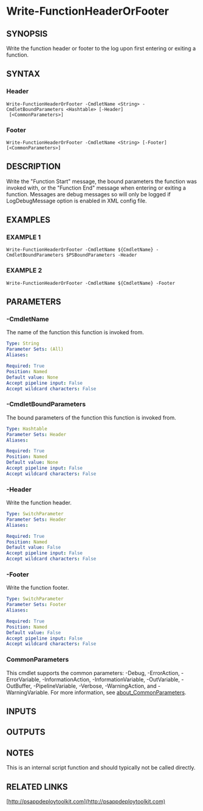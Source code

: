 ﻿---
external help file: PSAppDeployToolkit-help.xml
Module Name: PSAppDeployToolkit
online version: http://psappdeploytoolkit.com
schema: 2.0.0
---

# Write-FunctionHeaderOrFooter

## SYNOPSIS
Write the function header or footer to the log upon first entering or exiting a function.

## SYNTAX

### Header
```
Write-FunctionHeaderOrFooter -CmdletName <String> -CmdletBoundParameters <Hashtable> [-Header]
 [<CommonParameters>]
```

### Footer
```
Write-FunctionHeaderOrFooter -CmdletName <String> [-Footer] [<CommonParameters>]
```

## DESCRIPTION
Write the "Function Start" message, the bound parameters the function was invoked with, or the "Function End" message when entering or exiting a function.
Messages are debug messages so will only be logged if LogDebugMessage option is enabled in XML config file.

## EXAMPLES

### EXAMPLE 1
```
Write-FunctionHeaderOrFooter -CmdletName ${CmdletName} -CmdletBoundParameters $PSBoundParameters -Header
```

### EXAMPLE 2
```
Write-FunctionHeaderOrFooter -CmdletName ${CmdletName} -Footer
```

## PARAMETERS

### -CmdletName
The name of the function this function is invoked from.

```yaml
Type: String
Parameter Sets: (All)
Aliases:

Required: True
Position: Named
Default value: None
Accept pipeline input: False
Accept wildcard characters: False
```

### -CmdletBoundParameters
The bound parameters of the function this function is invoked from.

```yaml
Type: Hashtable
Parameter Sets: Header
Aliases:

Required: True
Position: Named
Default value: None
Accept pipeline input: False
Accept wildcard characters: False
```

### -Header
Write the function header.

```yaml
Type: SwitchParameter
Parameter Sets: Header
Aliases:

Required: True
Position: Named
Default value: False
Accept pipeline input: False
Accept wildcard characters: False
```

### -Footer
Write the function footer.

```yaml
Type: SwitchParameter
Parameter Sets: Footer
Aliases:

Required: True
Position: Named
Default value: False
Accept pipeline input: False
Accept wildcard characters: False
```

### CommonParameters
This cmdlet supports the common parameters: -Debug, -ErrorAction, -ErrorVariable, -InformationAction, -InformationVariable, -OutVariable, -OutBuffer, -PipelineVariable, -Verbose, -WarningAction, and -WarningVariable. For more information, see [about_CommonParameters](http://go.microsoft.com/fwlink/?LinkID=113216).

## INPUTS

## OUTPUTS

## NOTES
This is an internal script function and should typically not be called directly.

## RELATED LINKS

[http://psappdeploytoolkit.com](http://psappdeploytoolkit.com)

